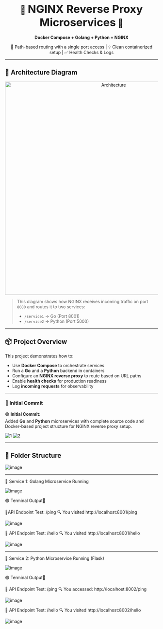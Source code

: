 
<h1 align="center">🚀 <strong style="font-size:36px;">NGINX Reverse Proxy Microservices</strong> 🐳</h1>
<p align="center"><strong>Docker Compose + Golang + Python + NGINX</strong></p>
<p align="center">🔁 Path-based routing with a single port access | 💡 Clean containerized setup | ✅ Health Checks & Logs</p>

---

## 📸 Architecture Diagram

<p align="center">
  <img src="https://raw.githubusercontent.com/yourusername/yourrepo/main/assets/architecture.png" alt="Architecture" width="700">
</p>

> This diagram shows how NGINX receives incoming traffic on port `8080` and routes it to two services:
> - `/service1` → Go (Port 8001)
> - `/service2` → Python (Port 5000)


---

## 📦 Project Overview

This project demonstrates how to:

- Use **Docker Compose** to orchestrate services
- Run a **Go** and a **Python** backend in containers
- Configure an **NGINX reverse proxy** to route based on URL paths
- Enable **health checks** for production readiness
- Log **incoming requests** for observability


---


### 📌 Initial Commit

🟢 **Initial Commit:**  
Added **Go** and **Python** microservices with complete source code and Docker-based project structure for NGINX reverse proxy setup.



  ![1](https://github.com/user-attachments/assets/e5899b91-022f-456f-9c7e-6c2e117a2b10)
  ![2](https://github.com/user-attachments/assets/0c211b39-b1f7-494d-baf7-ddf16b97b715)

---



## 📁 Folder Structure


![image](https://github.com/user-attachments/assets/b6aef7b0-b7e0-4dd3-8cd8-be2a81fd7b28)


---


📌 Service 1: Golang Microservice Running 

![image](https://github.com/user-attachments/assets/af644c4f-40d2-4c29-b014-8f78176f2f83)

🟢 Terminal Output📌

📡API Endpoint Test: /ping
🔍 You visited http://localhost:8001/ping

![image](https://github.com/user-attachments/assets/40dcf6b1-2dc8-4354-acf4-dd5ce877aadb)

📡 API Endpoint Test: /hello
🔍 You visited http://localhost:8001/hello

![image](https://github.com/user-attachments/assets/ef6d2faa-dba5-445d-adcd-9802b6bf2252)


---


🐍 Service 2: Python Microservice Running (Flask)

![image](https://github.com/user-attachments/assets/18865b89-d07d-47b7-b35e-6a1e54ae820c)

🟢 Terminal Output📌

📡 API Endpoint Test: /ping
🔍 You accessed: http://localhost:8002/ping

![image](https://github.com/user-attachments/assets/cd68ae53-f3b4-47c7-af51-2fbd26893075)

📡 API Endpoint Test: /hello
🔍 You visited http://localhost:8002/hello

![image](https://github.com/user-attachments/assets/d476323e-c9d2-4c4b-afbd-295e5bbff7ec)












